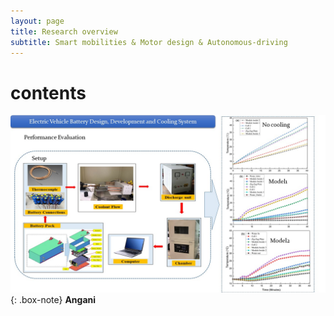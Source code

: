 ```yaml
---
layout: page
title: Research overview
subtitle: Smart mobilities & Motor design & Autonomous-driving
---
```


# contents
![labpic](https://github.com/hrchalab/hrchalab.github.io/blob/master/assets/img/battery(1).JPG?raw=true)
{: .box-note}
**Angani**
